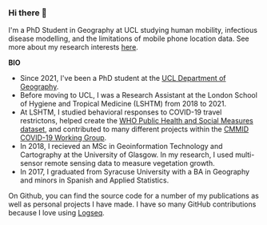 ### Hi there 👋

I'm a PhD Student in Geography at UCL studying human mobility, infectious disease modelling, and the limitations of mobile phone location data. See more about my research interests [here](https://hamishgibbs.net/).

**BIO**

* Since 2021, I've been a PhD student at the [UCL Department of Geography](https://www.ucl.ac.uk/geography/hamish-gibbs).
* Before moving to UCL, I was a Research Assistant at the London School of Hygiene and Tropical Medicine (LSHTM) from 2018 to 2021.
* At LSHTM, I studied behavioral responses to COVID-19 travel restrictons, helped create the [WHO Public Health and Social Measures dataset](https://www.who.int/emergencies/diseases/novel-coronavirus-2019/phsm), and contributed to many different projects within the [CMMID COVID-19 Working Group](https://cmmid.github.io/groups/ncov-group.html).
* In 2018, I recieved an MSc in Geoinformation Technology and Cartography at the University of Glasgow. In my research, I used multi-sensor remote sensing data to measure vegetation growth.
* In 2017, I graduated from Syracuse University with a BA in Geography and minors in Spanish and Applied Statistics.

On Github, you can find the source code for a number of my publications as well as personal projects I have made. I have so many GitHub contributions because I love using [Logseq](https://logseq.com/). 

<!--
**hamishgibbs/hamishgibbs** is a ✨ _special_ ✨ repository because its `README.md` (this file) appears on your GitHub profile.

Here are some ideas to get you started:

- 🔭 I’m currently working on ...
- 🌱 I’m currently learning ...
- 👯 I’m looking to collaborate on ...
- 🤔 I’m looking for help with ...
- 💬 Ask me about ...
- 📫 How to reach me: ...
- 😄 Pronouns: ...
- ⚡ Fun fact: ...
-->
